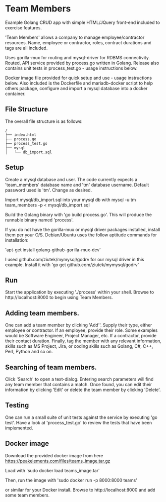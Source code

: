 # Team Members

Example Golang CRUD app with simple HTML/JQuery front-end included to exercise features.

'Team Members' allows a company to manage employee/contractor resources.
Name, employee or contractor, roles, contract durations and tags are all included.

Uses gorilla-mux for routing and mysql-driver for RDBMS connectivity.
Routed, API service provided by process.go written in Golang.
Release also contains unit tests in process_test.go - usage instructions below.

Docker image file provided for quick setup and use - usage instructions below. Also included is the Dockerfile and mariadb-docker script to help others package, configure and import a mysql database into a docker container.

## File Structure

The overall file structure is as follows:

```text
/
├── index.html
├── process.go
├── process_test.go
├── mysql
│   └── db_import.sql
```

## Setup

Create a mysql database and user. The code currently expects a 'team_members' database name and 'tm' database username. Default password used is 'tm'. Change as desired.

Import mysql/db_import.sql into your mysql db with mysql -u tm team_members -p < mysql/db_import.sql

Build the Golang binary with 'go build process.go'. This will produce the runnable binary named 'process'.

If you do not have the gorilla-mux or mysql driver packages installed, install them per your O/S. Debian/Ubuntu uses the follow aptitude commands for installation:

'apt-get install golang-github-gorilla-mux-dev'

I used github.com/ziutek/mymysql/godrv for our mysql driver in this example. Install it with
'go get github.com/ziutek/mymysql/godrv'

## Run

Start the application by executing './process' within your shell. Browse to http://localhost:8000 to begin using Team Members.

## Adding team members.

One can add a team member by clicking 'Add''. 
Supply their type, either employee or contractor.
If an employee, provide their role. Some examples would be Software Engineer, Project Manager, etc.
If a contractor, provide their contact duration.
Finally, tag the member with any relevant information, skills such as MS Project, Jira, or coding skills such as Golang, C#, C++, Perl, Python and so on.

## Searching of team members.

Click 'Search' to open a text-dialog. Entering search parameters will find any team member that contains a match. Once found, you can edit their information by clicking 'Edit' or delete the team member by clicking 'Delete'. 

## Testing
One can run a small suite of unit tests against the service by executing 'go test'. Have a look at 'process_test.go' to review the tests that have been implemented.

## Docker image
Download the provided docker image from here https://peakelements.com/files/teams_image.tar.gz

Load with
'sudo docker load teams_image.tar'

Then, run the image with
'sudo docker run -p 8000:8000 teams'

or similar for your Docker install. Browse to http://localhost:8000 and add some team members.
